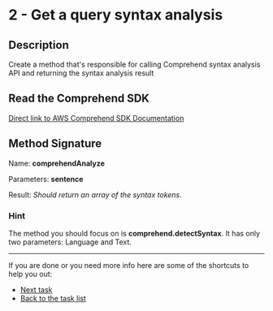 # 2 - Get a query syntax analysis

## Description

Create a method that's responsible for calling Comprehend syntax analysis API and returning the syntax analysis result

## Read the Comprehend SDK

[Direct link to AWS Comprehend SDK Documentation](https://docs.aws.amazon.com/AWSJavaScriptSDK/latest/AWS/Comprehend.html)

## Method Signature

Name: **comprehendAnalyze**

Parameters: **sentence**

Result: _Should return an array of the syntax tokens_.

### Hint

The method you should focus on is **comprehend.detectSyntax**.
It has only two parameters: Language and Text.

----

If you are done or you need more info here are some of the shortcuts to help you out:

- [Next task](../3-process-syntax-query-action-groups)
- [Back to the task list](../)